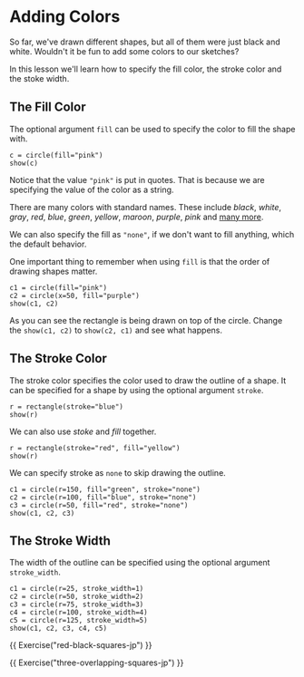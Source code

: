 # Adding Colors

So far, we've drawn different shapes, but all of them were just
black and white. Wouldn't it be fun to add some colors to our sketches?

In this lesson we'll learn how to specify the fill color, the stroke color
and the stoke width.

## The Fill Color

The optional argument `fill` can be used to specify the color to fill
the shape with.

```
c = circle(fill="pink")
show(c)
```

Notice that the value `"pink"` is put in quotes. That is because we are
specifying the value of the color as a string.

There are many colors with standard names. These include _black_, _white_,
_gray_, _red_, _blue_, _green_, _yellow_, _maroon_, _purple_, _pink_ and
[many more](https://en.wikipedia.org/wiki/Web_colors).

<!-- We can also specify color using the red, blue and green (RGB) componnets
of the color and it is even possible to specify transparency. We'll see
them in the latter sections of this lesson. -->

We can also specify the fill as `"none"`, if we don't want to fill
anything, which the default behavior.

One important thing to remember when using `fill` is that the order of
drawing shapes matter.

```
c1 = circle(fill="pink")
c2 = circle(x=50, fill="purple")
show(c1, c2)
```

As you can see the rectangle is being drawn on top of the circle.
Change the `show(c1, c2)` to `show(c2, c1)` and see what happens.

## The Stroke Color

The stroke color specifies the color used to draw the outline of a shape.
It can be specified for a shape by using the optional argument `stroke`.

```
r = rectangle(stroke="blue")
show(r)
```

We can also use _stoke_ and _fill_ together.

```
r = rectangle(stroke="red", fill="yellow")
show(r)
```

We can specify stroke as `none` to skip drawing the outline.

```
c1 = circle(r=150, fill="green", stroke="none")
c2 = circle(r=100, fill="blue", stroke="none")
c3 = circle(r=50, fill="red", stroke="none")
show(c1, c2, c3)
```

## The Stroke Width

The width of the outline can be specified using the optional argument
`stroke_width`.

```
c1 = circle(r=25, stroke_width=1)
c2 = circle(r=50, stroke_width=2)
c3 = circle(r=75, stroke_width=3)
c4 = circle(r=100, stroke_width=4)
c5 = circle(r=125, stroke_width=5)
show(c1, c2, c3, c4, c5)
```

{{ Exercise("red-black-squares-jp") }}

{{ Exercise("three-overlapping-squares-jp") }}
